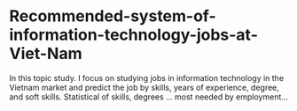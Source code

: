 # Recommended-system-of-information-technology-jobs-at-Viet-Nam
 In this topic study. I focus on studying jobs in information technology in the Vietnam market and predict the job by skills, years of experience, degree, and soft skills. Statistical of skills, degrees ... most needed by employment...
